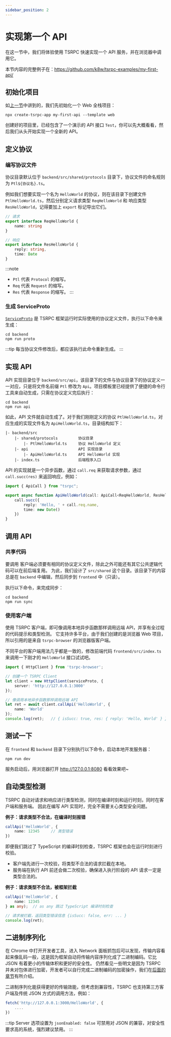 ```yaml
---
sidebar_position: 2
---
```


# 实现第一个 API

在这一节中，我们将体验使用 TSRPC 快速实现一个 API 服务，并在浏览器中调用它。

本节内容的完整例子在：https://github.com/k8w/tsrpc-examples/my-first-api/

## 初始化项目

如[上一节](create-tsrpc-app.md)中讲到的，我们先初始化一个 Web 全栈项目：
```
npx create-tsrpc-app my-first-api --template web
```

创建好的项目里，已经包含了一个演示的 API 接口 `Test`，你可以先大概看看，然后我们从头开始实现一个全新的 API。

## 定义协议
### 编写协议文件
协议目录默认位于 `backend/src/shared/protocols` 目录下，协议文件的命名规则为 `Ptl${协议名}.ts`。

例如我们想要实现一个名为 `HelloWorld` 的协议，则在该目录下创建文件 `PtlHelloWorld.ts`，然后分别定义请求类型 `ReqHelloWorld` 和 响应类型 `ResHelloWorld`，记得要加上 `export` 标记导出它们。

```ts title="backend/src/shared/protocols/PtlHelloWorld.ts"
// 请求
export interface ReqHelloWorld {
    name: string
}

// 响应
export interface ResHelloWorld {
    reply: string,
    time: Date
}
```

:::note
- `Ptl` 代表 `Protocol` 的缩写。
- `Req` 代表 `Request` 的缩写。
- `Res` 代表 `Response` 的缩写。
:::

### 生成 ServiceProto
[`ServiceProto`](asdg) 是 TSRPC 框架运行时实际使用的协议定义文件，执行以下命令来生成：
```shell
cd backend
npm run proto
```

:::tip
每当协议文件修改后，都应该执行此命令重新生成。
:::

## 实现 API
API 实现目录位于 `backend/src/api`，该目录下的文件与协议目录下的协议定义一一对应，只是将文件名前缀 `Ptl` 修改为 `Api`。项目模板里已经提供了便捷的命令行工具来自动生成，只需在协议定义完后执行：
```shell
cd backend
npm run api
```

如此，API 文件就自动生成了。对于我们刚刚定义的协议 `PtlHelloWorld.ts`，对应生成的实现文件名为 `ApiHelloWorld.ts`，目录结构如下：
```
|- backend/src
    |- shared/protocols         协议目录
        |- PtlHelloWorld.ts     协议 HelloWorld 定义
    |- api                      API 实现目录
        |- ApiHelloWorld.ts     API HelloWorld 实现
    |- index.ts                 后端程序入口
```

API 的实现就是一个异步函数，通过 `call.req` 来获取请求参数，通过 `call.succ(res)` 来返回响应，例如：

```ts title="backend/src/api/ApiHelloWorld.ts"
import { ApiCall } from "tsrpc";

export async function ApiHelloWorld(call: ApiCall<ReqHelloWorld, ResHelloWorld>) {
    call.succ({
        reply: 'Hello, ' + call.req.name,
        time: new Date()
    })
}
```

## 调用 API

### 共享代码

要调用 客户端必须要有相同的协议定义文件，除此之外可能还有其它公共逻辑代码可以在前后端复用。
为此，我们设计了 `src/shared` 这个目录。该目录下的内容总是在 `backend` 中编辑，然后同步到 `frontend` 中（只读）。

执行以下命令，来完成同步：

```shell
cd backend
npm run sync
```

### 使用客户端

使用 TSRPC 客户端，即可像调用本地异步函数那样调用远端 API，并享有全过程的代码提示和类型检测。
它支持许多平台，由于我们创建的是浏览器 Web 项目，所以引用的是来自 `tsrpc-browser` 的浏览器版客户端。

不同平台的客户端用法几乎都是一致的，修改前端代码 `frontend/src/index.ts` 来调用一下刚才的 `HelloWorld` 接口试试吧。

```ts title="frontend/src/index.ts"
import { HttpClient } from 'tsrpc-browser';

// 创建一个 TSRPC Client
let client = new HttpClient(serviceProto, {
    server: 'http://127.0.0.1:3000'
});

// 像调用本地异步函数那样调用远端 API
let ret = await client.callApi('HelloWorld', {
    name: 'World'
});
console.log(ret);   // { isSucc: true, res: { reply: 'Hello, World' } }
```

## 测试一下

在 `frontend` 和 `backend` 目录下分别执行以下命令，启动本地开发服务器：
```shell
npm run dev
```

服务启动后，用浏览器打开 http://127.0.0.1:8080 看看效果吧~

## 自动类型检测

TSRPC 自动对请求和响应进行类型检测，同时在编译时刻和运行时刻，同时在客户端和服务端。
因此在编写 API 实现时，完全不需要关心类型安全问题。

**例子：请求类型不合法，在编译时刻报错**
```ts
callApi('HelloWorld', {
    name: 12345     // 类型错误
})
```

即便我们跳过了 TypeScript 的编译时刻检查，TSRPC 框架也会在运行时刻进行校验。
- 客户端先进行一次校验，将类型不合法的请求拦截在本地。
- 服务端在执行 API 前还会做二次校验，确保进入执行阶段的 API 请求一定是类型合法的。

**例子：请求类型不合法，被框架拦截**
```ts
callApi('HelloWorld', {
    name: 12345
} as any);  // as any 跳过 TypeScript 编译时刻检查

// 请求被拦截，返回类型错误信息 {isSucc: false, err: ... }
console.log(ret);   
```

## 二进制序列化

在 Chrome 中打开开发者工具，进入 Network 面板抓包后可以发现，传输内容看起来像乱码一般，这是因为框架自动将传输内容序列化成了二进制编码。它比 JSON 有着更小的传输体积和更好的安全性。
仍然看见一些明文是因为 TSRPC 并未对包体进行加密，开发者可以自行完成二进制编码的加密操作，我们在[后面的章节](sss.md)有所介绍。

二进制序列化能获得更好的传输效能，但考虑到兼容性，TSRPC 也支持第三方客户端及传统 JSON 方式的调用方法，例如：
```ts title="frontend/src/index.ts"
fetch('http://127.0.0.1:3000/HelloWorld', {
    ....
})
```

:::tip
Server 选项设置为 `jsonEnabled: false` 可禁用对 JSON 的兼容，对安全性要求高的系统，强烈建议禁用。
:::